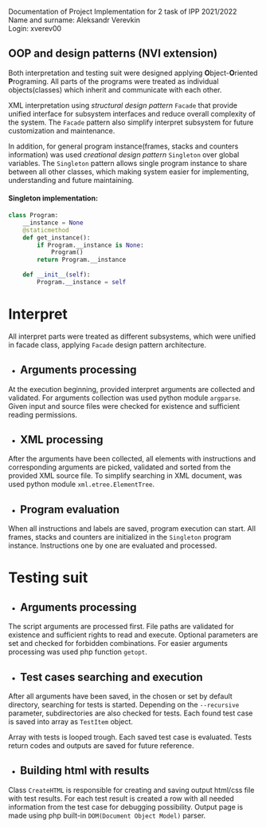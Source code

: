 Documentation of Project Implementation for 2 task of IPP 2021/2022<br/>
Name and surname: Aleksandr Verevkin<br/>
Login: xverev00<br/>

## OOP and design patterns (NVI extension)
Both interpretation and testing suit were designed applying 
**O**bject-**O**riented **P**rograming. 
All parts of the programs were treated as individual objects(classes)
which inherit and communicate with each other.

XML interpretation using *structural design pattern* `Facade` 
that provide unified interface
for subsystem interfaces and reduce overall complexity of the system.
The `Facade` pattern also simplify interpret subsystem for 
future customization and maintenance.

In addition, for general program instance(frames, stacks and counters information) 
was used *creational design pattern* `Singleton`
over global variables. The `Singleton` pattern allows single program instance
to share between all other classes, which making system easier for
implementing, understanding and future maintaining. <br/>
#### Singleton implementation:
```python
class Program:
    __instance = None
    @staticmethod
    def get_instance():
        if Program.__instance is None:
            Program()
        return Program.__instance
    
    def __init__(self):
        Program.__instance = self
```

# Interpret
All interpret parts were treated as different subsystems, 
which were unified in facade class, 
applying `Facade` design pattern architecture.
- ## Arguments processing
At the execution beginning, provided interpret arguments are collected
and validated. For arguments collection was used python module `argparse`.
Given input and source files were checked for existence 
and sufficient reading permissions.

- ## XML processing
After the arguments have been collected, all elements with instructions and 
corresponding arguments are picked, validated and sorted from the 
provided XML source file. To simplify searching in XML document, 
was used python module `xml.etree.ElementTree`.

- ## Program evaluation
When all instructions and labels are saved, program execution can start.
All frames, stacks and counters are initialized in the `Singleton` program instance.
Instructions one by one are evaluated and processed.

# Testing suit

- ## Arguments processing
The script arguments are processed first. File paths are validated for 
existence and sufficient rights to read and execute. Optional parameters 
are set and checked for forbidden combinations. For easier arguments processing
was used php function `getopt`.

- ## Test cases searching and execution
After all arguments have been saved, in the chosen or set by default directory, 
searching for tests is started. Depending on the `--recursive` parameter,
subdirectories are also checked for tests. Each found test case is 
saved into array as `TestItem` object.

Array with tests is looped trough. Each saved test case is evaluated.
Tests return codes and outputs are saved for future reference.

- ## Building html with results
Class `CreateHTML` is responsible for creating and saving output html/css file 
with test results. For each test result is created a row with all needed information 
from the test case for debugging possibility. Output page is made using 
php built-in `DOM(Document Object Model)` parser.

